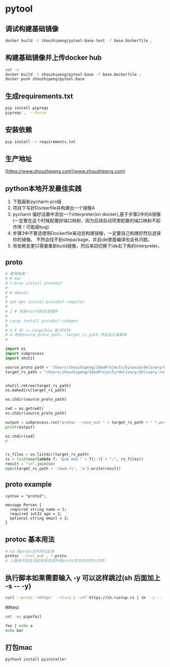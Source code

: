 # pytool


## 调试构建基础镜像
```bash
docker build -t zhouzhipeng/pytool-base-test -f base.Dockerfile .
```

## 构建基础镜像并上传docker hub
```bash
set -e
docker build -t zhouzhipeng/pytool-base -f base.Dockerfile .
docker push zhouzhipeng/pytool-base
```

## 生成requirements.txt
```bash
pip install pipreqs
pipreqs .  --force
```

## 安装依赖
```bash
pip install -r requirements.txt
```

## 生产地址
[https://www.zhouzhipeng.com](www.zhouzhipeng.com)

## python本地开发最佳实践
1. 下载最新pycharm pro版
2. 项目下写好Dockerfile并构建出一个镜像A
3. pycharm 偏好设置中添加一个interpreter(on docker),基于步骤2中的A镜像 (一定要在这个时候配置好端口映射，因为后续启动项里配置的端口映射不起作用！可能是bug)
4. 步骤3中不要选使用Dockerfile来动态构建镜像，一定要自己构建好然后选择你的镜像。 不然会找不到sitepackage，并且ide里面编译也会有问题。 
5. 有依赖变更只需要重新build镜像，然后来回切换下ide右下角的interpreter。



## proto
```python
# 使用指南：
# # mac
# 1.brew install protobuf
#
# # ubuntu
#
# apt-get install protobuf-compiler
#
# 2.# 安装rust代码生成插件
#
# cargo install protobuf-codegen
#
# 3.# 将 ~/.cargo/bin 放入PATH
# 4.修改source_proto_path， target_rs_path 然后执行本脚本
#

import os
import subprocess
import shutil

source_proto_path = "/Users/zhouzhipeng/IdeaProjects/binance/delivery/delivery-me-messages/src/main/proto"
target_rs_path = "/Users/zhouzhipeng/IdeaProjects/delivery/delivery-rust-me-logging/src/proto"


shutil.rmtree(target_rs_path)
os.makedirs(target_rs_path)

os.chdir(source_proto_path)

cwd = os.getcwd()
os.chdir(source_proto_path)

output = subprocess.run("protoc --rust_out " + target_rs_path + " *.proto", shell=True, check=True, capture_output=True)
print(output)

os.chdir(cwd)
#


rs_files = os.listdir(target_rs_path)
ss = list(map(lambda f: "pub mod " + f[:-3] + ";", rs_files))
result = "\n".join(ss)
open(target_rs_path + '/mod.rs', 'w').write(result)

```

## proto example 
```text
syntax = "proto2";

message Person {
  required string name = 1;
  required int32 age = 2;
  optional string email = 3;
}

```

## protoc 基本用法
```bash
# cd 到proto文件所在目录
protoc --rust_out . *.proto
# 上面命令会在当前目录生成所有proto文件对应的rs文件.
```


## 执行脚本如果需要输入 -y 可以这样跳过(sh 后面加上  -s -- -y)
```bash
curl --proto '=https' --tlsv1.2 -sSf https://sh.rustup.rs | sh  -s -- -y;
```


##test
```bash
set -eo pipefail

foo | echo a
echo bar
```


## 打包mac
```bash
python3 install pyinstaller
```
